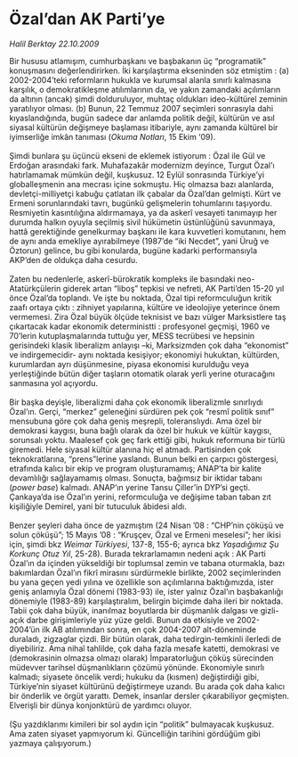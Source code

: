 # Özal’dan AK Parti’ye

*Halil Berktay 22.10.2009*

<div class="taraf_structure_2col_1zq">
<div class="margen_n">



 <p>Bir hususu atlamışım, cumhurbaşkanı ve başbakanın üç “programatik” konuşmasını değerlendirirken. İki karşılaştırma ekseninden söz etmiştim : (a) 2002-2004’teki reformların hukukla ve kurumsal alanla sınırlı kalmasına karşılık, o demokratikleşme atılımlarının da, ve yakın zamandaki açılımların da altının (ancak) şimdi dolduruluyor, muhtaç oldukları ideo-kültürel zeminin yaratılıyor olması. (b) Bunun, 22 Temmuz 2007 seçimleri sonrasıyla dahi kıyaslandığında, bugün sadece dar anlamda politik değil, kültürün ve asıl siyasal kültürün değişmeye başlaması itibariyle, aynı zamanda kültürel bir iyimserliğe imkân tanıması (<i>Okuma Notları</i>, 15 Ekim ‘09). <br/><br/>Şimdi bunlara şu üçüncü ekseni de eklemek istiyorum : Özal ile Gül ve Erdoğan arasındaki fark. Muhafazakâr modernizm deyince, Turgut Özal’ı hatırlamamak mümkün değil, kuşkusuz. 12 Eylül sonrasında Türkiye’yi globalleşmenin ana mecrası içine sokmuştu. Hiç olmazsa bazı alanlarda, devletçi-milliyetçi kabuğu çatlatan ilk çabalar da Özal’dan gelmişti. Kürt ve Ermeni sorunlarındaki tavrı, bugünkü gelişmelerin tohumlarını taşıyordu. Resmiyetin kasıntılığına aldırmamaya, ya da askerî vesayeti tanımayıp her durumda halkın oyuyla seçilmiş sivil hükümetin üstünlüğünü savunmaya, hattâ gerektiğinde genelkurmay başkanı ile kara kuvvetleri komutanını, hem de aynı anda emekliye ayırabilmeye (1987’de “iki Necdet”, yani Üruğ ve Öztorun) gelince, bu gibi konularda, bugüne kadarki performansıyla AKP’den de oldukça daha cesurdu. <br/><br/>Zaten bu nedenlerle, askerî-bürokratik kompleks ile basındaki neo-Atatürkçülerin giderek artan “liboş” tepkisi ve nefreti, AK Parti’den 15-20 yıl önce Özal’da toplandı. Ve işte bu noktada, Özal tipi reformculuğun kritik zaafı ortaya çıktı : zihniyet yapılarına, kültüre ve ideolojiye yeterince önem vermemesi. Zira Özal büyük ölçüde teknisist ve bazı vülger Marksistlere taş çıkartacak kadar ekonomik deterministti : profesyonel geçmişi, 1960 ve 70’lerin kutuplaşmalarında tuttuğu yer, MESS tecrübesi ve hepsinin gerisindeki klasik liberalizm anlayışı –ki, Marksizmden çok daha “ekonomist” ve indirgemecidir- aynı noktada kesişiyor; ekonomiyi hukuktan, kültürden, kurumlardan ayrı düşünmesine, piyasa ekonomisi kurulduğu veya yerleştiğinde bütün diğer taşların otomatik olarak yerli yerine oturacağını sanmasına yol açıyordu. <br/><br/>Bir başka deyişle, liberalizmi daha çok ekonomik liberalizmle sınırlıydı Özal’ın. Gerçi, “merkez” geleneğini sürdüren pek çok “resmî politik sınıf” mensubuna göre çok daha geniş meşrepli, toleranslıydı. Ama özel bir demokrasi kaygısı, buna bağlı olarak da özel bir hukuk ve kültür kaygısı, sorunsalı yoktu. Maalesef çok geç fark ettiği gibi, hukuk reformuna bir türlü giremedi. Hele siyasal kültür alanına hiç el atmadı. Partisinden çok teknokratlarına, “prens”lerine yaslandı. Bunun belki en çarpıcı göstergesi, etrafında kalıcı bir ekip ve program oluşturamamış; ANAP’ta bir kalite devamlılığı sağlayamamış olması. Sonuçta, bağımsız bir iktidar tabanı (<i>power base</i>) kalmadı. ANAP’ın yerine Tansu Çiller’in DYP’si geçti. Çankaya’da ise Özal’ın yerini, reformculuğa ve değişime taban taban zıt kişiliğiyle Demirel, yani bir tutuculuk âbidesi aldı. <br/><br/>Benzer şeyleri daha önce de yazmıştım (24 Nisan ’08 : “CHP’nin çöküşü ve solun çöküşü”; 15 Mayıs ’08 : “Kruşçev, Özal ve Ermeni meselesi”; her ikisi için, şimdi bkz <i>Weimar Türkiyesi</i>, 137-8, 155-6; ayrıca bkz <i>Yaşadığımız Şu Korkunç Otuz Yıl</i>, 25-28). Burada tekrarlamamın nedeni açık : AK Parti Özal’ın da içinden yükseldiği bir toplumsal zemin ve tabana oturmakla, bazı bakımlardan Özal’ın fikrî mirasını sürdürmekle birlikte, 2002 seçimlerinden bu yana geçen yedi yılına ve özellikle son açılımlarına baktığımızda, ister geniş anlamıyla Özal dönemi (1983-93) ile, ister yalnız Özal’ın başbakanlığı dönemiyle (1983-89) karşılaştıralım, belirgin biçimde daha ileri bir noktada. Tabii çok daha büyük, inanılmaz boyutlarda bir düşmanlık dalgası ve gizli-açık darbe girişimleriyle yüz yüze geldi. Bunun da etkisiyle ve 2002-2004’ün ilk AB atılımından sonra, en çok 2004-2007 alt-döneminde duraladı, zigzaglar çizdi. Bir bütün olarak, daha tedirgin-temkinli ilerledi de diyebiliriz. Ama nihaî tahlilde, çok daha fazla mesafe katetti, demokrasi ve (demokrasinin olmazsa olmazı olarak) İmparatorluğun çöküş sürecinden müdevver tarihsel düşmanlıkların çözümü yönünde. Ekonomiyle sınırlı kalmadı; siyasete öncelik verdi; hukuku da (kısmen) değiştirdiği gibi, Türkiye’nin siyaset kültürünü değiştirmeye uzandı. Bu arada çok daha kalıcı bir önderlik ve örgüt yarattı. Demek, insanlar dersler çıkarabiliyor geçmişten. Elverişli bir dünya konjonktürü de yardımcı oluyor. <br/><br/>(Şu yazdıklarımı kimileri bir sol aydın için “politik” bulmayacak kuşkusuz. Ama zaten siyaset yapmıyorum ki. Güncelliğin tarihini gördüğüm gibi yazmaya çalışıyorum.) </p>
<br/>
<br/>
<br/>



<br/>


<div id="taraf_not">
</div>

</div>


</div>
